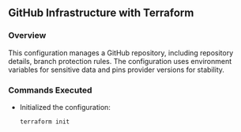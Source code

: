 ## GitHub Infrastructure with Terraform

### Overview
This configuration manages a GitHub repository, including repository details, branch protection rules. The configuration uses environment variables for sensitive data and pins provider versions for stability.

### Commands Executed
- Initialized the configuration:
  ```bash
  terraform init
